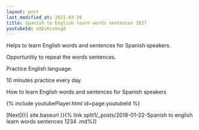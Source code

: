 ```yaml
---
layout: post
last_modified_at: 2021-03-29
title: Spanish to English learn words sentences 1837 
youtubeId: oXDiKcvUxg8
---
```

 
 
Helps to learn English words and sentences for Spanish speakers.

Opportunitiy to repeat the words sentences. 

Practice English language. 
 
10 minutes practice every day. 
 
How to learn English words and sentences for Spanish speakers 
 
{% include youtubePlayer.html id=page.youtubeId %}
 
 
[Next]({{ site.baseurl }}{% link  split1/_posts/2018-01-22-Spanish to english learn words sentences 1234 .md%})
 

